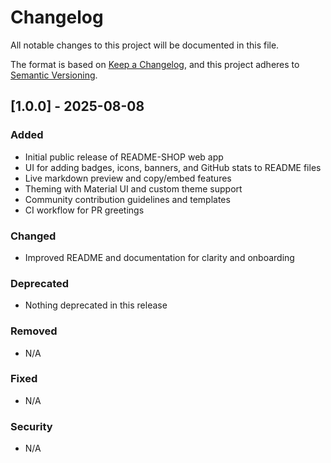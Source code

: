 # Changelog

All notable changes to this project will be documented in this file.

The format is based on [Keep a Changelog](https://keepachangelog.com/en/1.0.0/), and this project adheres to [Semantic Versioning](https://semver.org/spec/v2.0.0.html).

## [1.0.0] - 2025-08-08

### Added

- Initial public release of README-SHOP web app
- UI for adding badges, icons, banners, and GitHub stats to README files
- Live markdown preview and copy/embed features
- Theming with Material UI and custom theme support
- Community contribution guidelines and templates
- CI workflow for PR greetings

### Changed

- Improved README and documentation for clarity and onboarding

### Deprecated

- Nothing deprecated in this release

### Removed

- N/A

### Fixed

- N/A

### Security

- N/A
